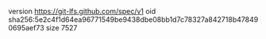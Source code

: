 version https://git-lfs.github.com/spec/v1
oid sha256:5e2c4f1d64ea96771549be9438dbe08bb1d7c78327a842718b478490695aef73
size 7527
